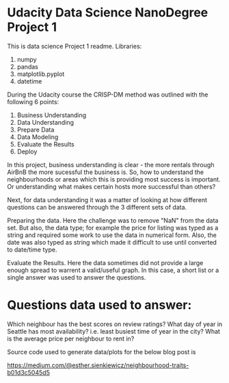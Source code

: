 # Udacity Data Science NanoDegree Project 1

This is data science Project 1 readme.
Libraries:
1. numpy
2. pandas
3. matplotlib.pyplot
4. datetime

During the Udacity course the CRISP-DM method was outlined with the following 6 points:

1. Business Understanding
2. Data Understanding
3. Prepare Data
4. Data Modeling
5. Evaluate the Results
6. Deploy

In this project, business understanding is clear - the more rentals through AirBnB the more sucessful the business is.  So, how to understand the neighbourhoods or areas which this is providing most success is important.  Or understanding what makes certain hosts more successful than others?  

Next, for data understanding it was a matter of looking at how different questions can be answered through the 3 different sets of data.  

Preparing the data.  Here the challenge was to remove "NaN" from the data set.  But also, the data type; for example the price for listing was typed as a string and required some work to use the data in numerical form.  Also, the date was also typed as string which made it difficult to use until converted to date/time type.

Evaluate the Results.  Here the data sometimes did not provide a large enough spread to warrent a valid/useful graph.  In this case, a short list or a single answer was used to answer the questions.

# Questions data used to answer:
Which neighbour has the best scores on review ratings?
What day of year in Seattle has most availability? i.e. least busiest time of year in the city?
What is the average price per neighbour to rent in?

Source code used to generate data/plots for the below blog post is 

https://medium.com/@esther.sienkiewicz/neighbourhood-traits-b01d3c5045d5
